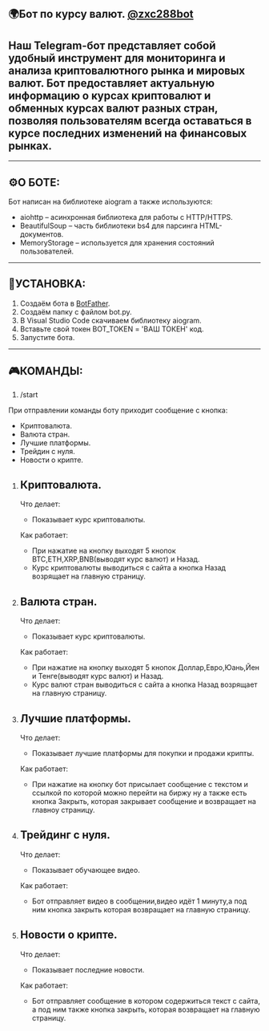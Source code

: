 
🌍Бот по курсу валют.  [@zxc288bot](https://web.telegram.org/a/#8032304693)
-
Наш Telegram-бот представляет собой удобный инструмент для мониторинга и анализа криптовалютного рынка и мировых валют. Бот предоставляет актуальную информацию о курсах криптовалют и обменных курсах валют разных стран, позволяя пользователям всегда оставаться в курсе 
последних изменений на финансовых рынках.
-
_______________________________________________________________________________________________________________________________________________________________________________________________________________________________________________________________________________
⚙️О БОТЕ:
-
Бот написан на библиотеке aiogram а также используются:
- aiohttp – асинхронная библиотека для работы с HTTP/HTTPS.
- BeautifulSoup – часть библиотеки bs4 для парсинга HTML-документов.
- MemoryStorage – используется для хранения состояний пользователей.
_______________________________________________________________________________________________________________________________________________________________________________________________________________________________________________________________________________
💽УСТАНОВКА:
-
1. Создаём бота в [BotFather](https://web.telegram.org/a/#93372553).
2. Создаём папку с файлом bot.py.
3. В Visual Studio Code скачиваем библиотеку aiogram.
4. Вставьте свой токен BOT_TOKEN = 'ВАШ ТОКЕН' код.
5. Запустите бота.
_______________________________________________________________________________________________________________________________________________________________________________________________________________________________________________________________________________
🎮КОМАНДЫ:
---
1. /start

При отправлении команды боту приходит сообщение с кнопка: 
- Криптовалюта.
- Валюта стран.
- Лучшие платформы.
- Трейдин с нуля.
- Новости о крипте.

1. Криптовалюта.
   ---

   Что делает:
   
   - Показывает курс криптовалюты.
   
   Как работает:

   - При нажатие на кнопку выходят 5 кнопок BTC,ETH,XRP,BNB(выводят курс валют) и Назад.
   - Курс криптовалюты выводиться с сайта а кнопка Назад возрящает на главную страницу.
   
2. Валюта стран.
   ---

   Что делает:
   
   - Показывает курс криптовалюты.
   
   Как работает:

   - При нажатие на кнопку выходят 5 кнопок Доллар,Евро,Юань,Йен и Тенге(выводят курс валют) и Назад.
   - Курс валют стран выводиться с сайта а кнопка Назад возрящает на главную страницу.
   
3. Лучшие платформы.
   ---

   Что делает:
   
   - Показывает лучшие платформы для покупки и продажи крипты.
   
   Как работает:
   
   - При нажатие на кнопку бот присылает сообщение с текстом и ссылкой по которой можно перейти на биржу ну а также есть кнопка Закрыть,
   которая закрывает сообщение и возвращает на главноу страницу.

4. Трейдинг с нуля.
   ---

   Что делает:
   
   - Показывает обучающее видео.
   
   Как работает:

   - Бот отправляет видео в сообщении,видео идёт 1 минуту,а под ним кнопка закрыть которая возвращает на главную страницу.
   
5. Новости о крипте.
   ---
   
   Что делает:
   
   - Показывает последние новости.
   
   Как работает:

   - Бот отправляет сообщение в котором содержиться текст с сайта, а под ним также кнопка закрыть, которая возвращает на главную страницу.
